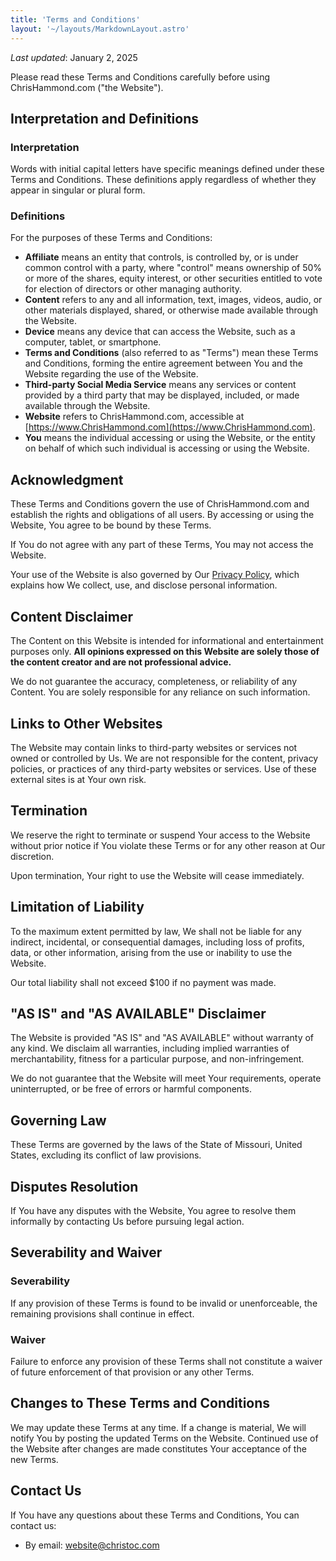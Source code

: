 ```yaml
---
title: 'Terms and Conditions'
layout: '~/layouts/MarkdownLayout.astro'
---
```


_Last updated_: January 2, 2025

Please read these Terms and Conditions carefully before using ChrisHammond.com ("the Website").

## Interpretation and Definitions

### Interpretation

Words with initial capital letters have specific meanings defined under these Terms and Conditions. These definitions apply regardless of whether they appear in singular or plural form.

### Definitions

For the purposes of these Terms and Conditions:

- **Affiliate** means an entity that controls, is controlled by, or is under common control with a party, where "control" means ownership of 50% or more of the shares, equity interest, or other securities entitled to vote for election of directors or other managing authority.
- **Content** refers to any and all information, text, images, videos, audio, or other materials displayed, shared, or otherwise made available through the Website.
- **Device** means any device that can access the Website, such as a computer, tablet, or smartphone.
- **Terms and Conditions** (also referred to as "Terms") mean these Terms and Conditions, forming the entire agreement between You and the Website regarding the use of the Website.
- **Third-party Social Media Service** means any services or content provided by a third party that may be displayed, included, or made available through the Website.
- **Website** refers to ChrisHammond.com, accessible at [https://www.ChrisHammond.com](https://www.ChrisHammond.com).
- **You** means the individual accessing or using the Website, or the entity on behalf of which such individual is accessing or using the Website.

## Acknowledgment

These Terms and Conditions govern the use of ChrisHammond.com and establish the rights and obligations of all users. By accessing or using the Website, You agree to be bound by these Terms.

If You do not agree with any part of these Terms, You may not access the Website.

Your use of the Website is also governed by Our [Privacy Policy](/privacy), which explains how We collect, use, and disclose personal information.

## Content Disclaimer

The Content on this Website is intended for informational and entertainment purposes only. **All opinions expressed on this Website are solely those of the content creator and are not professional advice.**  

We do not guarantee the accuracy, completeness, or reliability of any Content. You are solely responsible for any reliance on such information.

## Links to Other Websites

The Website may contain links to third-party websites or services not owned or controlled by Us. We are not responsible for the content, privacy policies, or practices of any third-party websites or services. Use of these external sites is at Your own risk.

## Termination

We reserve the right to terminate or suspend Your access to the Website without prior notice if You violate these Terms or for any other reason at Our discretion.

Upon termination, Your right to use the Website will cease immediately.

## Limitation of Liability

To the maximum extent permitted by law, We shall not be liable for any indirect, incidental, or consequential damages, including loss of profits, data, or other information, arising from the use or inability to use the Website.

Our total liability shall not exceed $100 if no payment was made.

## "AS IS" and "AS AVAILABLE" Disclaimer

The Website is provided "AS IS" and "AS AVAILABLE" without warranty of any kind. We disclaim all warranties, including implied warranties of merchantability, fitness for a particular purpose, and non-infringement. 

We do not guarantee that the Website will meet Your requirements, operate uninterrupted, or be free of errors or harmful components.

## Governing Law

These Terms are governed by the laws of the State of Missouri, United States, excluding its conflict of law provisions.

## Disputes Resolution

If You have any disputes with the Website, You agree to resolve them informally by contacting Us before pursuing legal action.

## Severability and Waiver

### Severability

If any provision of these Terms is found to be invalid or unenforceable, the remaining provisions shall continue in effect.

### Waiver

Failure to enforce any provision of these Terms shall not constitute a waiver of future enforcement of that provision or any other Terms.

## Changes to These Terms and Conditions

We may update these Terms at any time. If a change is material, We will notify You by posting the updated Terms on the Website. Continued use of the Website after changes are made constitutes Your acceptance of the new Terms.

## Contact Us

If You have any questions about these Terms and Conditions, You can contact us:

- By email: website@christoc.com
